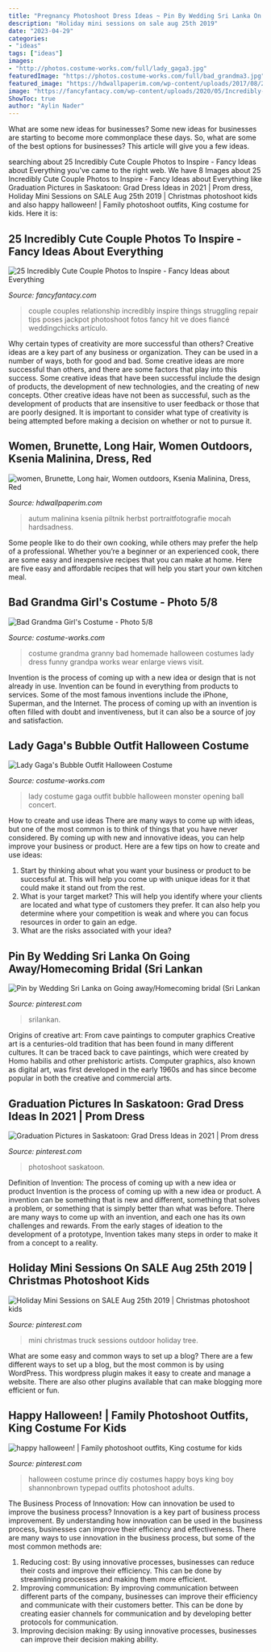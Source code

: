 ```yaml
---
title: "Pregnancy Photoshoot Dress Ideas ~ Pin By Wedding Sri Lanka On Going Away/homecoming Bridal (sri Lankan"
description: "Holiday mini sessions on sale aug 25th 2019"
date: "2023-04-29"
categories:
- "ideas"
tags: ["ideas"]
images:
- "http://photos.costume-works.com/full/lady_gaga3.jpg"
featuredImage: "https://photos.costume-works.com/full/bad_grandma3.jpg"
featured_image: "https://hdwallpaperim.com/wp-content/uploads/2017/08/26/202272-women-brunette-long_hair-women_outdoors-Ksenia_Malinina-dress-red_dress-fall-model.jpg"
image: "https://fancyfantacy.com/wp-content/uploads/2020/05/Incredibly-Cute-Couple-Photos-to-Inspire-8.jpg"
ShowToc: true
author: "Aylin Nader"
---
```



What are some new ideas for businesses?
Some new ideas for businesses are starting to become more commonplace these days.  So, what are some of the best options for businesses? This article will give you a few ideas.

	

		
searching about 25 Incredibly Cute Couple Photos to Inspire - Fancy Ideas about Everything you've came to the right web. We have 8 Images about 25 Incredibly Cute Couple Photos to Inspire - Fancy Ideas about Everything like Graduation Pictures in Saskatoon: Grad Dress Ideas in 2021 | Prom dress, Holiday Mini Sessions on SALE Aug 25th 2019 | Christmas photoshoot kids and also happy halloween! | Family photoshoot outfits, King costume for kids. Here it is:
		
    
## 25 Incredibly Cute Couple Photos To Inspire - Fancy Ideas About Everything

<img loading=lazy src="https://fancyfantacy.com/wp-content/uploads/2020/05/Incredibly-Cute-Couple-Photos-to-Inspire-8.jpg" onerror="this.onerror=null;this.src='https://tse2.mm.bing.net/th?id=OIP.3eqZx3SRgzaRHXSX3hcOywHaLG&amp;pid=15.1';" alt="25 Incredibly Cute Couple Photos to Inspire - Fancy Ideas about Everything">

_Source: fancyfantacy.com_

>couple couples relationship incredibly inspire things struggling repair tips poses jackpot photoshoot fotos fancy hit ve does fiancé weddingchicks artículo. 

	

Why certain types of creativity are more successful than others?
Creative ideas are a key part of any business or organization. They can be used in a number of ways, both for good and bad. Some creative ideas are more successful than others, and there are some factors that play into this success.
Some creative ideas that have been successful include the design of products, the development of new technologies, and the creating of new concepts. Other creative ideas have not been as successful, such as the development of products that are insensitive to user feedback or those that are poorly designed. It is important to consider what type of creativity is being attempted before making a decision on whether or not to pursue it.

    
## Women, Brunette, Long Hair, Women Outdoors, Ksenia Malinina, Dress, Red

<img loading=lazy src="https://hdwallpaperim.com/wp-content/uploads/2017/08/26/202272-women-brunette-long_hair-women_outdoors-Ksenia_Malinina-dress-red_dress-fall-model.jpg" onerror="this.onerror=null;this.src='https://tse1.mm.bing.net/th?id=OIP.6TyjxUb8Zy82QMD3va3N_AHaLH&amp;pid=15.1';" alt="women, Brunette, Long hair, Women outdoors, Ksenia Malinina, Dress, Red">

_Source: hdwallpaperim.com_

>autum malinina ksenia piltnik herbst portraitfotografie mocah hardsadness. 

	

Some people like to do their own cooking, while others may prefer the help of a professional. Whether you’re a beginner or an experienced cook, there are some easy and inexpensive recipes that you can make at home. Here are five easy and affordable recipes that will help you start your own kitchen meal.

    
## Bad Grandma Girl&#039;s Costume - Photo 5/8

<img loading=lazy src="https://photos.costume-works.com/full/bad_grandma3.jpg" onerror="this.onerror=null;this.src='https://tse4.mm.bing.net/th?id=OIP.nY5YO6iLD3T8vXKdcA-htgHaJ3&amp;pid=15.1';" alt="Bad Grandma Girl&#039;s Costume - Photo 5/8">

_Source: costume-works.com_

>costume grandma granny bad homemade halloween costumes lady dress funny grandpa works wear enlarge views visit. 

	

Invention is the process of coming up with a new idea or design that is not already in use. Invention can be found in everything from products to services. Some of the most famous inventions include the iPhone, Superman, and the Internet. The process of coming up with an invention is often filled with doubt and inventiveness, but it can also be a source of joy and satisfaction.

    
## Lady Gaga&#039;s Bubble Outfit Halloween Costume

<img loading=lazy src="http://photos.costume-works.com/full/lady_gaga3.jpg" onerror="this.onerror=null;this.src='https://tse2.mm.bing.net/th?id=OIP.jvua4tjgouPLVbMzYruGRQHaKq&amp;pid=15.1';" alt="Lady Gaga&#039;s Bubble Outfit Halloween Costume">

_Source: costume-works.com_

>lady costume gaga outfit bubble halloween monster opening ball concert. 

	

How to create and use ideas
There are many ways to come up with ideas, but one of the most common is to think of things that you have never considered. By coming up with new and innovative ideas, you can help improve your business or product. Here are a few tips on how to create and use ideas: 
1. Start by thinking about what you want your business or product to be successful at. This will help you come up with unique ideas for it that could make it stand out from the rest. 
2. What is your target market? This will help you identify where your clients are located and what type of customers they prefer. It can also help you determine where your competition is weak and where you can focus resources in order to gain an edge. 
3. What are the risks associated with your idea?

    
## Pin By Wedding Sri Lanka On Going Away/Homecoming Bridal (Sri Lankan

<img loading=lazy src="https://i.pinimg.com/736x/2a/2f/dd/2a2fddaae729b272b3ef7888c04be5e4.jpg" onerror="this.onerror=null;this.src='https://tse1.mm.bing.net/th?id=OIP.hrDYfA3MSwjwq3jVY5tcCQHaLa&amp;pid=15.1';" alt="Pin by Wedding Sri Lanka on Going away/Homecoming bridal (Sri Lankan">

_Source: pinterest.com_

>srilankan. 

	

Origins of creative art: From cave paintings to computer graphics
Creative art is a centuries-old tradition that has been found in many different cultures. It can be traced back to cave paintings, which were created by Homo habilis and other prehistoric artists. Computer graphics, also known as digital art, was first developed in the early 1960s and has since become popular in both the creative and commercial arts.

    
## Graduation Pictures In Saskatoon: Grad Dress Ideas In 2021 | Prom Dress

<img loading=lazy src="https://i.pinimg.com/736x/e8/14/c5/e814c57c8418eeffef6bc10f36ed61cc.jpg" onerror="this.onerror=null;this.src='https://tse4.mm.bing.net/th?id=OIP.1yxRhLGQLwYO4sufN01duQHaLH&amp;pid=15.1';" alt="Graduation Pictures in Saskatoon: Grad Dress Ideas in 2021 | Prom dress">

_Source: pinterest.com_

>photoshoot saskatoon. 

	

Definition of Invention: The process of coming up with a new idea or product
Invention is the process of coming up with a new idea or product. A invention can be something that is new and different, something that solves a problem, or something that is simply better than what was before. There are many ways to come up with an invention, and each one has its own challenges and rewards. From the early stages of ideation to the development of a prototype, Invention takes many steps in order to make it from a concept to a reality.

    
## Holiday Mini Sessions On SALE Aug 25th 2019 | Christmas Photoshoot Kids

<img loading=lazy src="https://i.pinimg.com/736x/03/7d/c7/037dc7e23aa376e5a342621c12834a7d.jpg" onerror="this.onerror=null;this.src='https://tse3.mm.bing.net/th?id=OIP.Xl_DPJ_wsaYYh7viX4DQ-QHaKl&amp;pid=15.1';" alt="Holiday Mini Sessions on SALE Aug 25th 2019 | Christmas photoshoot kids">

_Source: pinterest.com_

>mini christmas truck sessions outdoor holiday tree. 

	

What are some easy and common ways to set up a blog?
There are a few different ways to set up a blog, but the most common is by using WordPress. This wordpress plugin makes it easy to create and manage a website. There are also other plugins available that can make blogging more efficient or fun.

    
## Happy Halloween! | Family Photoshoot Outfits, King Costume For Kids

<img loading=lazy src="https://i.pinimg.com/736x/a7/6f/5c/a76f5c086cfc3c4c4bdb40ac23e58838--halloween-diy-halloween-stuff.jpg" onerror="this.onerror=null;this.src='https://tse3.mm.bing.net/th?id=OIP.9wLWEn-AFflrZZM8g6U2owAAAA&amp;pid=15.1';" alt="happy halloween! | Family photoshoot outfits, King costume for kids">

_Source: pinterest.com_

>halloween costume prince diy costumes happy boys king boy shannonbrown typepad outfits photoshoot adults. 

	

The Business Process of Innovation: How can innovation be used to improve the business process?
Innovation is a key part of business process improvement. By understanding how innovation can be used in the business process, businesses can improve their efficiency and effectiveness. There are many ways to use innovation in the business process, but some of the most common methods are: 
1) Reducing cost: By using innovative processes, businesses can reduce their costs and improve their efficiency. This can be done by streamlining processes and making them more efficient. 
2) Improving communication: By improving communication between different parts of the company, businesses can improve their efficiency and communicate with their customers better. This can be done by creating easier channels for communication and by developing better protocols for communication. 
3) Improving decision making: By using innovative processes, businesses can improve their decision making ability.

